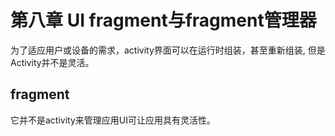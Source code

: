 # 第八章 UI fragment与fragment管理器

为了适应用户或设备的需求，activity界面可以在运行时组装，甚至重新组装,
但是Activity并不是灵活。

## fragment

它并不是activity来管理应用UI可让应用具有灵活性。

